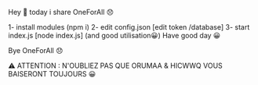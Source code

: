 Hey 👋 today i share OneForAll 😞


1- install modules (npm i)
2- edit config.json [edit token /database] 
3- start index.js [node index.js] (and good utilisation😀)
Have good day 😀

Bye OneForAll 😞


⚠️ ATTENTION : N'OUBLIEZ PAS QUE ORUMAA & HICWWQ VOUS BAISERONT TOUJOURS 😀
